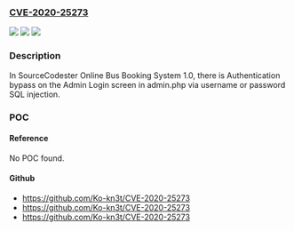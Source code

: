 ### [CVE-2020-25273](https://cve.mitre.org/cgi-bin/cvename.cgi?name=CVE-2020-25273)
![](https://img.shields.io/static/v1?label=Product&message=n%2Fa&color=blue)
![](https://img.shields.io/static/v1?label=Version&message=n%2Fa&color=blue)
![](https://img.shields.io/static/v1?label=Vulnerability&message=n%2Fa&color=brighgreen)

### Description

In SourceCodester Online Bus Booking System 1.0, there is Authentication bypass on the Admin Login screen in admin.php via username or password SQL injection.

### POC

#### Reference
No POC found.

#### Github
- https://github.com/Ko-kn3t/CVE-2020-25273
- https://github.com/Ko-kn3t/CVE-2020-25273
- https://github.com/Ko-kn3t/CVE-2020-25273

